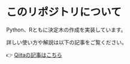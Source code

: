 # このリポジトリについて

Python、Rともに決定木の作成を実装しています。

詳しい使い方や解説は以下の記事をご覧ください。

👉 [Qiitaの記事はこちら](https://qiita.com/iwakazusuwa/items/56902cf05c676777237d)
